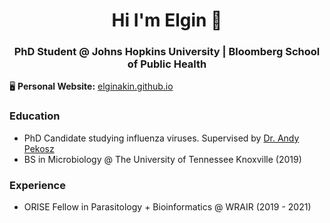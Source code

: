 
<h1 align="center">Hi I'm Elgin 👋</h1>

<h3 align="center">PhD Student @ Johns Hopkins University | Bloomberg School of Public Health</h3>

🖥️ **Personal Website:** [elginakin.github.io](https://elginakin.github.io/)

### Education

- PhD Candidate studying influenza viruses. Supervised by [Dr. Andy Pekosz](https://pekoszlab.com/) 
- BS in Microbiology @ The University of Tennessee Knoxville (2019)

### Experience

- ORISE Fellow in Parasitology + Bioinformatics @ WRAIR (2019 - 2021)

<!--
**elginakin/elginakin** is a ✨ _special_ ✨ repository because its `README.md` (this file) appears on your GitHub profile.

Here are some ideas to get you started:

- 🔭 I’m currently working on ...
- 🌱 I’m currently learning ...
- 👯 I’m looking to collaborate on ...
- 🤔 I’m looking for help with ...
- 💬 Ask me about ...
- 📫 How to reach me: ...
- 😄 Pronouns: ...
- ⚡ Fun fact: ...
-->
